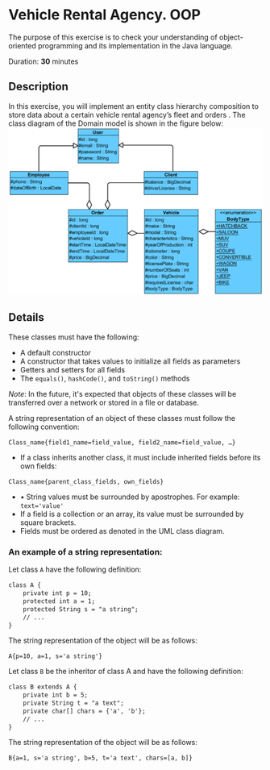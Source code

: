 # Vehicle Rental Agency. OOP

The purpose of this exercise is to check your understanding of object-oriented programming and its implementation in the Java language.

Duration: **30** minutes

## Description

In this exercise, you will implement an entity class hierarchy composition to store data about a certain vehicle rental agency’s fleet and orders   . The class diagram of the Domain model is shown in the figure below:
![domain_classes_uml.png](domain_classes_uml.png)

## Details

These classes must have the following:
  * A default constructor
  *	A constructor that takes values to initialize all fields as parameters
  *	Getters and setters for all fields
  *	The `equals()`, `hashCode()`, and `toString()` methods 

_Note_: In the future, it's expected that objects of these classes will be transferred over a network or stored in a file or database.

A string representation of an object of these classes must follow the following convention: 
```
Class_name{field1_name=field_value, field2_name=field_value, …}
```
- If a class inherits another class, it must include inherited fields before its own fields: 
```
Class_name{parent_class_fields, own_fields}
```
- •	String values must be surrounded by apostrophes. For example: `text='value'`
- If a field is a collection or an array, its value must be surrounded by square brackets.
- Fields must be ordered as denoted in the UML class diagram.

### An example of a string representation:
Let class `A` have the following definition:
```
class A {
    private int p = 10;
    protected int a = 1;
    protected String s = "a string";
    // ...
}
```
The string representation of the object will be as follows:
```
A{p=10, a=1, s='a string'}
```
Let class `B` be the inheritor of class A and have the following definition:
```
class B extends A {
    private int b = 5;
    private String t = "a text";
    private char[] chars = {'a', 'b'};
    // ...
}
```
The string representation of the object will be as follows:
```
B{a=1, s='a string', b=5, t='a text', chars=[a, b]}
```
